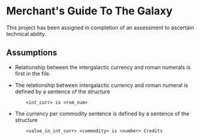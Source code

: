 # Merchant's Guide To The Galaxy
This project has been assigned in completion of an assessment to ascertain technical ability.

## Assumptions
* Relationship between the intergalactic currency and roman numerals is first in the file.
* The relationship between intergalactic currency and roman numeral is defined by a sentence of the structure 

          <int_curr> is <rom_num>
* The currency per commodity sentence is defined by a sentence of the structure 

          <value_in_int_curr> <commodity> is <number> Credits
  
